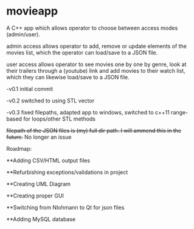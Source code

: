 # movieapp

A C++ app which allows operator to choose between access modes (admin/user).

admin access allows operator to add, remove or update elements of the movies list, which the operator can load/save to a JSON file.

user access allows operator to see movies one by one by genre, look at their trailers through a (youtube) link and add movies to their watch list, which they can likewise load/save to a JSON file.





-v0.1 initial commit

-v0.2 switched to using STL vector

-v0.3 fixed filepaths, adapted app to windows, switched to c++11 range-based for loops/other STL methods

  ~~filepath of the JSON files is (my) full dir path. I will ammend this in the future.~~ No longer an issue




  Roadmap:

  **Adding CSV/HTML output files

  **Refurbishing exceptions/validations in project

  **Creating UML Diagram

  **Creating proper GUI

  **Switching from Nlohmann to Qt for json files

  **Adding MySQL database
